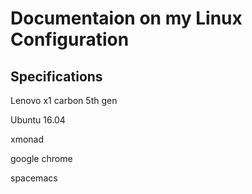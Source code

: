 # Documentaion on my Linux Configuration

## Specifications
Lenovo x1 carbon 5th gen

Ubuntu 16.04

xmonad

google chrome

spacemacs
